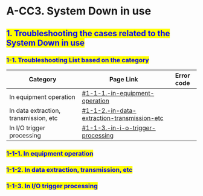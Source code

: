 # A-CC3. System Down in use

## <mark style="color:blue;">1. Troubleshooting the cases related to the System Down in use</mark>

### &#x20;   <mark style="color:blue;">1-1. Troubleshooting List based on the category</mark>

| Category                              | Page Link                                                                                                                        | Error code |
| ------------------------------------- | -------------------------------------------------------------------------------------------------------------------------------- | ---------- |
| In equipment operation                | [#1-1-1.-in-equipment-operation](a-cc3.-system-down-in-use.md#1-1-1.-in-equipment-operation "mention")                           |            |
| In data extraction, transmission, etc | [#1-1-2.-in-data-extraction-transmission-etc](a-cc3.-system-down-in-use.md#1-1-2.-in-data-extraction-transmission-etc "mention") |            |
| In I/O trigger processing             | [#1-1-3.-in-i-o-trigger-processing](a-cc3.-system-down-in-use.md#1-1-3.-in-i-o-trigger-processing "mention")                     |            |



### &#x20;       <mark style="color:blue;">1-1-1. In equipment operation</mark>



### &#x20;       <mark style="color:blue;">1-1-2. In data extraction, transmission, etc</mark>



### &#x20;       <mark style="color:blue;">1-1-3. In I/O trigger processing</mark>



